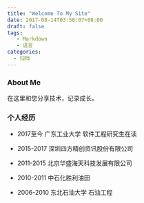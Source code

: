 ```yaml
---
title: "Welcome To My Site"
date: 2017-08-14T03:58:07+08:00
draft: false
tags: 
   - Markdown
   - 语言
categories:
  - 归档
---
```


### About Me


在这里和您分享技术，记录成长。


<!--more-->

### 个人经历

- 2017至今  广东工业大学 软件工程研究生在读

- 2015-2017 深圳四方精创资讯股份有限公司

- 2011-2015 北京华盛海天科技发展有限公司

- 2010-2011 中石化胜利油田

- 2006-2010 东北石油大学 石油工程